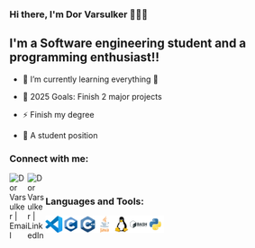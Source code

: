 ### Hi there, I'm Dor Varsulker  👋👋👋



## I'm a Software engineering student and a programming enthusiast!!

- 🌱 I’m currently learning everything 🤣

- 🥅 2025 Goals: Finish 2 major projects

- ⚡ Finish my degree

- 🔭 A student position



### Connect with me:

<a href = "mailto: dvarsul@gmail.com">
<img align="left" alt="Dor Varsulker | Email" width="32px" src="https://cdn.jsdelivr.net/npm/simple-icons@v3/icons/gmail.svg" /></a>

<a href="[https://www.linkedin.com/in/arik-skigin/](https://www.linkedin.com/in/dor-varsulker-91153b1b0/)">
<img align="left" alt="Dor Varsulker | LinkedIn" width="32px" src="https://cdn.jsdelivr.net/npm/simple-icons@v3/icons/linkedin.svg" />
</a>



<br />

### Languages and Tools:

<img align="left" alt="Visual Studio Code" width="30px" src="https://raw.githubusercontent.com/github/explore/80688e429a7d4ef2fca1e82350fe8e3517d3494d/topics/visual-studio-code/visual-studio-code.png" />  
<img align="left" alt="C" width="30px" src="https://raw.githubusercontent.com/github/explore/80688e429a7d4ef2fca1e82350fe8e3517d3494d/topics/c/c.png" />  
<img align="left" alt="C++" width="30px" src="https://raw.githubusercontent.com/github/explore/80688e429a7d4ef2fca1e82350fe8e3517d3494d/topics/cpp/cpp.png" /> 
<img align="left" alt="Java" width="30px" src="https://raw.githubusercontent.com/github/explore/master/topics/java/java.png" /> 
<img align="left" alt="Linux" width="30px" src="https://raw.githubusercontent.com/github/explore/master/topics/linux/linux.png" /> 
<img align="left" alt="Bash" width="30px" src="https://raw.githubusercontent.com/github/explore/master/topics/bash/bash.png" />   


<img align="left" alt="Python" width="30px" src="https://raw.githubusercontent.com/github/explore/master/topics/python/python.png" />   

